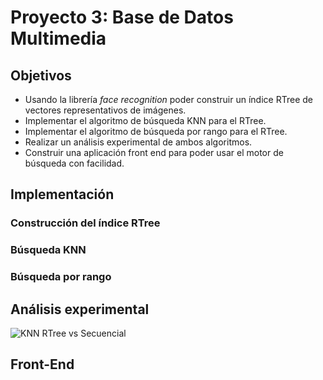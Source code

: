 # Proyecto 3: Base de Datos Multimedia
## Objetivos
* Usando la librería _face recognition_ poder construir un índice RTree de vectores representativos de imágenes.
* Implementar el algoritmo de búsqueda KNN para el RTree. 
* Implementar el algoritmo de búsqueda por rango para el RTree.
* Realizar un análisis experimental de ambos algoritmos.
* Construir una aplicación front end para poder usar el motor de búsqueda con facilidad.
## Implementación
### Construcción del índice RTree
### Búsqueda KNN
### Búsqueda por rango
## Análisis experimental
![KNN RTree vs Secuencial](https://imgur.com/a/qlsrpQ1)
## Front-End
